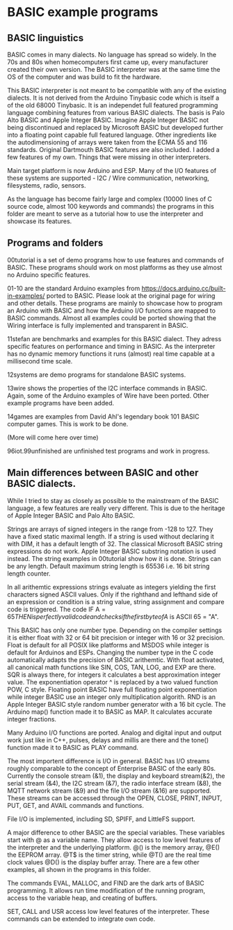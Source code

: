 # BASIC example programs

## BASIC linguistics

BASIC comes in many dialects. No language has spread so widely. In the 70s and 80s when homecomputers first came up, every manufacturer created their own version. The BASIC interpreter was at the same time the OS of the computer and was build to fit the hardware. 

This BASIC interpreter is not meant to be compatible with any of the existing dialects. It is not derived from the Arduino Tinybasic code which is itself a of the old 68000 Tinybasic. It is an independet full featured programming language combining features from various BASIC dialects. The basis is Palo Alto BASIC and Apple Integer BASIC. Imagine Apple Integer BASIC not being discontinued and replaced by Microsoft BASIC but developed further into a floating point capable full featured language. Other ingredients like the autodimensioning of arrays were taken from the ECMA 55 and 116 standards. Original Dartmouth BASIC features are also included. I added a few features of my own. Things that were missing in other interpreters.

Main target platform is now Arduino and ESP. Many of the I/O features of these systems are supported - I2C / Wire communication, networking, filesystems, radio, sensors.

As the language has become fairly large and complex (10000 lines of C source code, almost 100 keywords and commands) the programs in this folder are meant to serve as a tutorial how to use the interpreter and showcase its features.

## Programs and folders

00tutorial is a set of demo programs how to use features and commands of BASIC. These programs should work on most platforms as they use almost no Arduino specific features. 

01-10 are the standard Arduino examples from  https://docs.arduino.cc/built-in-examples/ ported to BASIC. Please look at the original page for wiring and other details. These programs are mainly to showcase how to program an Arduino with BASIC and how the Arduino I/O functions are mapped to BASIC commands. Almost all examples could be ported showing that the Wiring interface is fully implemented and transparent in BASIC.

11stefan are benchmarks and examples for this BASIC dialect. They adress specific features on performance and timing in BASIC. As the interpreter has no dynamic memory functions it runs (almost) real time capable at a millisecond time scale.

12systems are demo programs for standalone BASIC systems. 

13wire shows the properties of the I2C interface commands in BASIC. Again, some of the Arduino examples of Wire have been ported. Other example programs have been added.

14games are examples from David Ahl's legendary book 101 BASIC computer games. This is work to be done.

(More will come here over time)

96iot.99unfinished are unfinished test programs and work in progress.

## Main differences between BASIC and other BASIC dialects.

While I tried to stay as closely as possible to the mainstream of the BASIC language, a few features are really very different. This is due to the heritage of Apple Integer BASIC and Palo Alto BASIC.

Strings are arrays of signed integers in the range from -128 to 127. They have a fixed static maximal length. If a string is used without declaring it with DIM, it has a default length of 32. The classical Microsoft BASIC string expressions do not work. Apple Integer BASIC substring notation is used instead. The string examples in 00tutorial show how it is done. Strings can be any length. Default maximum string length is 65536 i.e. 16 bit string length counter. 

In all arithemtic expressions strings evaluate as integers yielding the first characters signed ASCII values. Only if the righthand and lefthand side of an expression or condition is a string value, string assignment and compare code is triggered. The code IF A$=65 THEN is perfectly valid code and checks if the first byte of A$ is ASCII 65 = "A". 

This BASIC has only one number type. Depending on the compiler settings it is either float with 32 or 64 bit precision or integer with 16 or 32 precision. Float is default for all POSIX like platforms and MSDOS while integer is default for Arduinos and ESPs. Changing the number type in the C code automatically adapts the precision of BASIC arithemtic. With float activated, all canonical math functions like SIN, COS, TAN, LOG, and EXP are there. SQR is always there, for integers it calculates a best approximation integer value. The exponentiation operator ^ is replaced by a two valued function POW, C style. Floating point BASIC have full floating point exponentiation while integer BASIC use an integer only multiplication algorith. RND is an Apple Integer BASIC style random number generator with a 16 bit cycle. The Arduino map() function made it to BASIC as MAP. It calculates accurate integer fractions.

Many Arduino I/O functions are ported. Analog and digital input and output work just like in C++, pulses, delays and millis are there and the tone() function made it to BASIC as PLAY command.

The most importent difference is I/O in general. BASIC has I/O streams roughly comparable to the concept of Enterprise BASIC of the early 80s. Currently the console stream (&1), the display and keyboard stream(&2), the serial stream (&4), the I2C stream (&7), the radio interface stream (&8), the MQTT network stream (&9) and the file I/O stream (&16) are supported. These streams can be accessed through the OPEN, CLOSE, PRINT, INPUT, PUT, GET, and AVAIL commands and functions.

File I/O is implemented, including SD, SPIFF, and LittleFS support. 

A major difference to other BASIC are the special variables. These variables start with @ as a variable name. They allow access to low level features of the interpreter and the underlying platform. @() is the memory array, @E() the EEPROM array. @T$ is the timer string, while @T() are the real time clock values @D() is the display buffer array. There are a few other examples, all shown in the programs in this folder.

The commands EVAL, MALLOC, and FIND are the dark arts of BASIC programming. It allows run time modification of the running program, access to the variable heap, and creating of buffers.

SET, CALL and USR access low level features of the interpreter. These commands can be extended to integrate own code.

